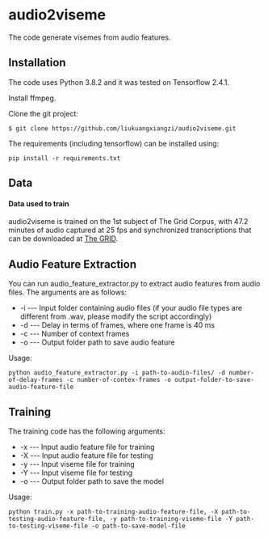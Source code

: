 # audio2viseme

The code generate visemes from audio features.

## Installation

The code uses Python 3.8.2 and it was tested on Tensorflow 2.4.1.

Install ffmpeg.

Clone the git project:
```
$ git clone https://github.com/liukuangxiangzi/audio2viseme.git
```
The requirements (including tensorflow) can be installed using:
```
pip install -r requirements.txt
```
## Data
#### Data used to train 

audio2viseme is trained on the 1st subject of The Grid Corpus, with 47.2 minutes of audio captured at 25 fps and synchronized transcriptions that can be downloaded at [The GRID](http://spandh.dcs.shef.ac.uk/gridcorpus/). 


## Audio Feature Extraction

You can run audio_feature_extractor.py to extract audio features from audio files. The arguments are as follows:

* -i --- Input folder containing audio files (if your audio file types are different from .wav, please modify the script accordingly)
* -d --- Delay in terms of frames, where one frame is 40 ms 
* -c --- Number of context frames
* -o --- Output folder path to save audio feature 

Usage:

```
python audio_feature_extractor.py -i path-to-audio-files/ -d number-of-delay-frames -c number-of-contex-frames -o output-folder-to-save-audio-feature-file
```

## Training

The training code has the following arguments:

* -x --- Input audio feature file for training
* -X --- Input audio feature file for testing
* -y --- Input viseme file for training
* -Y --- Input viseme file for testing
* -o --- Output folder path to save the model

Usage:

```
python train.py -x path-to-training-audio-feature-file, -X path-to-testing-audio-feature-file, -y path-to-training-viseme-file -Y path-to-testing-viseme-file -o path-to-save-model-file

```

